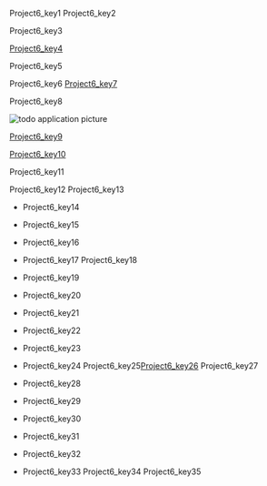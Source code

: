 Project6_key1
Project6_key2


Project6_key3


[Project6_key4](https://blog.logrocket.com/localstorage-javascript-complete-guide/)



Project6_key5


Project6_key6
[Project6_key7](https://drive.google.com/file/d/1X2q-UQzn3HhHEHPr63U9mV9Axoo4g6qR/view?usp=sharing)


Project6_key8


![todo application picture](images/todo_application_picture.png)

[Project6_key9](https://github.com/vknayak/JS-projects/blob/main/Project6/index.html)


[Project6_key10](https://github.com/vknayak/JS-projects/blob/main/Project6/script.js)


Project6_key11


Project6_key12
Project6_key13
- Project6_key14
- Project6_key15
- Project6_key16
- Project6_key17
Project6_key18
- Project6_key19
- Project6_key20
- Project6_key21
- Project6_key22
- Project6_key23
- Project6_key24
Project6_key25[Project6_key26](https://www.w3schools.com/jsref/prop_html_innerhtml.asp)
Project6_key27

- Project6_key28
- Project6_key29
- Project6_key30
- Project6_key31
- Project6_key32
- Project6_key33
Project6_key34
Project6_key35
